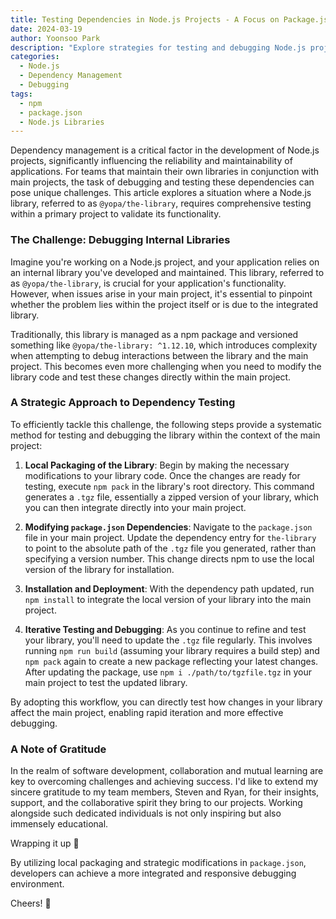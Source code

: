```yaml
---
title: Testing Dependencies in Node.js Projects - A Focus on Package.json
date: 2024-03-19
author: Yoonsoo Park
description: "Explore strategies for testing and debugging Node.js project dependencies, focusing on managing internal libraries and their interaction with main projects."
categories:
  - Node.js
  - Dependency Management
  - Debugging
tags:
  - npm
  - package.json
  - Node.js Libraries
---
```


Dependency management is a critical factor in the development of Node.js projects, significantly influencing the reliability and maintainability of applications. For teams that maintain their own libraries in conjunction with main projects, the task of debugging and testing these dependencies can pose unique challenges. This article explores a situation where a Node.js library, referred to as `@yopa/the-library`, requires comprehensive testing within a primary project to validate its functionality.

### The Challenge: Debugging Internal Libraries

Imagine you're working on a Node.js project, and your application relies on an internal library you've developed and maintained. This library, referred to as `@yopa/the-library`, is crucial for your application's functionality. However, when issues arise in your main project, it's essential to pinpoint whether the problem lies within the project itself or is due to the integrated library.

Traditionally, this library is managed as a npm package and versioned something like `@yopa/the-library: ^1.12.10`, which introduces complexity when attempting to debug interactions between the library and the main project. This becomes even more challenging when you need to modify the library code and test these changes directly within the main project.

### A Strategic Approach to Dependency Testing

To efficiently tackle this challenge, the following steps provide a systematic method for testing and debugging the library within the context of the main project:

1. **Local Packaging of the Library**: Begin by making the necessary modifications to your library code. Once the changes are ready for testing, execute `npm pack` in the library's root directory. This command generates a `.tgz` file, essentially a zipped version of your library, which you can then integrate directly into your main project.

2. **Modifying `package.json` Dependencies**: Navigate to the `package.json` file in your main project. Update the dependency entry for `the-library` to point to the absolute path of the `.tgz` file you generated, rather than specifying a version number. This change directs npm to use the local version of the library for installation.

3. **Installation and Deployment**: With the dependency path updated, run `npm install` to integrate the local version of your library into the main project.

4. **Iterative Testing and Debugging**: As you continue to refine and test your library, you'll need to update the `.tgz` file regularly. This involves running `npm run build` (assuming your library requires a build step) and `npm pack` again to create a new package reflecting your latest changes. After updating the package, use `npm i ./path/to/tgzfile.tgz` in your main project to test the updated library.

By adopting this workflow, you can directly test how changes in your library affect the main project, enabling rapid iteration and more effective debugging.

### A Note of Gratitude

In the realm of software development, collaboration and mutual learning are key to overcoming challenges and achieving success. I'd like to extend my sincere gratitude to my team members, Steven and Ryan, for their insights, support, and the collaborative spirit they bring to our projects. Working alongside such dedicated individuals is not only inspiring but also immensely educational.

Wrapping it up 👏

By utilizing local packaging and strategic modifications in `package.json`, developers can achieve a more integrated and responsive debugging environment.

Cheers! 🍺
